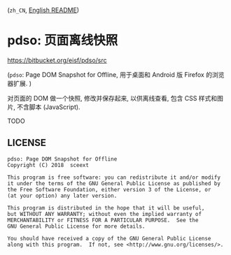 <!-- README.md, pdso/ -->

(`zh_CN`, [English README](doc/en/README.md))

# pdso: 页面离线快照
<https://bitbucket.org/eisf/pdso/src>

(`pdso`: Page DOM Snapshot for Offline,
 用于桌面和 Android 版 Firefox 的浏览器扩展. )

对页面的 DOM 做一个快照, 修改并保存起来, 以供离线查看,
 包含 CSS 样式和图片, 不含脚本 (JavaScript).


TODO


## LICENSE

```
pdso: Page DOM Snapshot for Offline
Copyright (C) 2018  sceext

This program is free software: you can redistribute it and/or modify
it under the terms of the GNU General Public License as published by
the Free Software Foundation, either version 3 of the License, or
(at your option) any later version.

This program is distributed in the hope that it will be useful,
but WITHOUT ANY WARRANTY; without even the implied warranty of
MERCHANTABILITY or FITNESS FOR A PARTICULAR PURPOSE.  See the
GNU General Public License for more details.

You should have received a copy of the GNU General Public License
along with this program.  If not, see <http://www.gnu.org/licenses/>.
```
